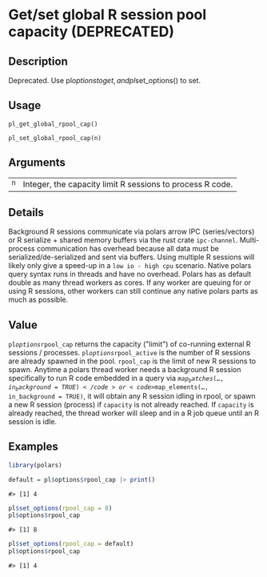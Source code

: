 
# Get/set global R session pool capacity (DEPRECATED)

## Description

Deprecated. Use pl$options to get, and pl$set_options() to set.

## Usage

<pre><code class='language-R'>pl_get_global_rpool_cap()

pl_set_global_rpool_cap(n)
</code></pre>

## Arguments

<table>
<tr>
<td style="white-space: nowrap; font-family: monospace; vertical-align: top">
<code id="global_rpool_cap_:_n">n</code>
</td>
<td>
Integer, the capacity limit R sessions to process R code.
</td>
</tr>
</table>

## Details

Background R sessions communicate via polars arrow IPC (series/vectors)
or R serialize + shared memory buffers via the rust crate
<code>ipc-channel</code>. Multi-process communication has overhead
because all data must be serialized/de-serialized and sent via buffers.
Using multiple R sessions will likely only give a speed-up in a
<code style="white-space: pre;">low io - high cpu</code> scenario.
Native polars query syntax runs in threads and have no overhead. Polars
has as default double as many thread workers as cores. If any worker are
queuing for or using R sessions, other workers can still continue any
native polars parts as much as possible.

## Value

<code>pl$options$rpool_cap</code> returns the capacity ("limit") of
co-running external R sessions / processes.
<code>pl$options$rpool_active</code> is the number of R sessions are
already spawned in the pool. <code>rpool_cap</code> is the limit of new
R sessions to spawn. Anytime a polars thread worker needs a background R
session specifically to run R code embedded in a query via
<code>$map_batches(…, in_background = TRUE)</code> or
<code>$map_elements(…, in_background = TRUE)</code>, it will obtain any
R session idling in rpool, or spawn a new R session (process) if
<code>capacity</code> is not already reached. If <code>capacity</code>
is already reached, the thread worker will sleep and in a R job queue
until an R session is idle.

## Examples

``` r
library(polars)

default = pl$options$rpool_cap |> print()
```

    #> [1] 4

``` r
pl$set_options(rpool_cap = 8)
pl$options$rpool_cap
```

    #> [1] 8

``` r
pl$set_options(rpool_cap = default)
pl$options$rpool_cap
```

    #> [1] 4

